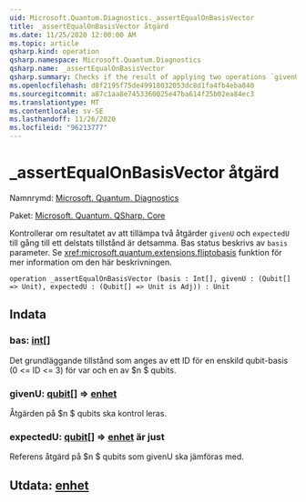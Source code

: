 ```yaml
---
uid: Microsoft.Quantum.Diagnostics._assertEqualOnBasisVector
title: _assertEqualOnBasisVector åtgärd
ms.date: 11/25/2020 12:00:00 AM
ms.topic: article
qsharp.kind: operation
qsharp.namespace: Microsoft.Quantum.Diagnostics
qsharp.name: _assertEqualOnBasisVector
qsharp.summary: Checks if the result of applying two operations `givenU` and `expectedU` to a basis state is the same. The basis state is described by `basis` parameter. See <xref:microsoft.quantum.extensions.fliptobasis> function for more details on this description.
ms.openlocfilehash: d8f2195f75de49918032053dc8d1fa4fb4eba840
ms.sourcegitcommit: a87c1aa8e7453360025e47ba614f25b02ea84ec3
ms.translationtype: MT
ms.contentlocale: sv-SE
ms.lasthandoff: 11/26/2020
ms.locfileid: "96213777"
---
```

# <a name="_assertequalonbasisvector-operation"></a>_assertEqualOnBasisVector åtgärd

Namnrymd: [Microsoft. Quantum. Diagnostics](xref:Microsoft.Quantum.Diagnostics)

Paket: [Microsoft. Quantum. QSharp. Core](https://nuget.org/packages/Microsoft.Quantum.QSharp.Core)


Kontrollerar om resultatet av att tillämpa två åtgärder `givenU` och `expectedU` till gång till ett delstats tillstånd är detsamma. Bas status beskrivs av `basis` parameter.
Se <xref:microsoft.quantum.extensions.fliptobasis> funktion för mer information om den här beskrivningen.

```qsharp
operation _assertEqualOnBasisVector (basis : Int[], givenU : (Qubit[] => Unit), expectedU : (Qubit[] => Unit is Adj)) : Unit
```


## <a name="input"></a>Indata

### <a name="basis--int"></a>bas: [int](xref:microsoft.quantum.lang-ref.int)[]

Det grundläggande tillstånd som anges av ett ID för en enskild qubit-basis (0 <= ID <= 3) för var och en av $n $ qubits.


### <a name="givenu--qubit--unit"></a>givenU: [qubit](xref:microsoft.quantum.lang-ref.qubit)[] => [enhet](xref:microsoft.quantum.lang-ref.unit) 

Åtgärden på $n $ qubits ska kontrol leras.


### <a name="expectedu--qubit--unit--is-adj"></a>expectedU: [qubit](xref:microsoft.quantum.lang-ref.qubit)[] => [enhet](xref:microsoft.quantum.lang-ref.unit)  är just

Referens åtgärd på $n $ qubits som givenU ska jämföras med.



## <a name="output--unit"></a>Utdata: [enhet](xref:microsoft.quantum.lang-ref.unit)

